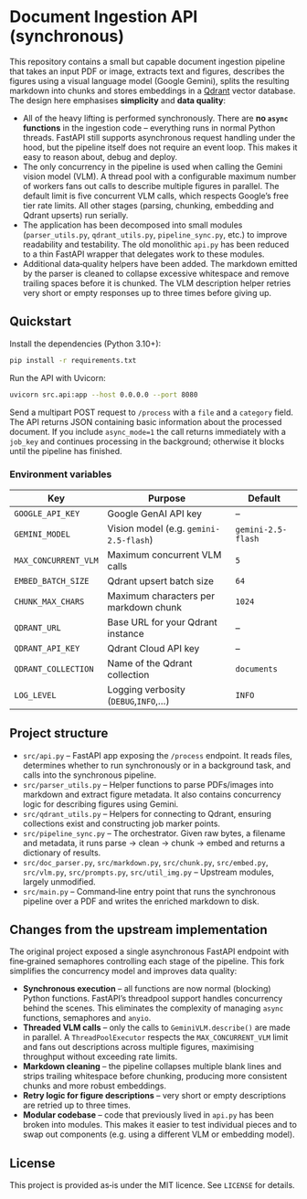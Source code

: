 # Document Ingestion API (synchronous)

This repository contains a small but capable document ingestion pipeline that takes an input PDF or image, extracts text and figures, describes the figures using a visual language model (Google Gemini), splits the resulting markdown into chunks and stores embeddings in a [Qdrant](https://qdrant.tech/) vector database.  The design here emphasises **simplicity** and **data quality**:

- All of the heavy lifting is performed synchronously.  There are **no `async` functions** in the ingestion code – everything runs in normal Python threads.  FastAPI still supports asynchronous request handling under the hood, but the pipeline itself does not require an event loop.  This makes it easy to reason about, debug and deploy.
- The only concurrency in the pipeline is used when calling the Gemini vision model (VLM).  A thread pool with a configurable maximum number of workers fans out calls to describe multiple figures in parallel.  The default limit is five concurrent VLM calls, which respects Google’s free tier rate limits.  All other stages (parsing, chunking, embedding and Qdrant upserts) run serially.
- The application has been decomposed into small modules (`parser_utils.py`, `qdrant_utils.py`, `pipeline_sync.py`, etc.) to improve readability and testability.  The old monolithic `api.py` has been reduced to a thin FastAPI wrapper that delegates work to these modules.
- Additional data‑quality helpers have been added.  The markdown emitted by the parser is cleaned to collapse excessive whitespace and remove trailing spaces before it is chunked.  The VLM description helper retries very short or empty responses up to three times before giving up.

## Quickstart

Install the dependencies (Python 3.10+):

```bash
pip install -r requirements.txt
```

Run the API with Uvicorn:

```bash
uvicorn src.api:app --host 0.0.0.0 --port 8080
```

Send a multipart POST request to `/process` with a `file` and a `category` field.  The API returns JSON containing basic information about the processed document.  If you include `async_mode=1` the call returns immediately with a `job_key` and continues processing in the background; otherwise it blocks until the pipeline has finished.

### Environment variables

| Key | Purpose | Default |
|---|---|---|
| `GOOGLE_API_KEY` | Google GenAI API key | – |
| `GEMINI_MODEL` | Vision model (e.g. `gemini-2.5-flash`) | `gemini-2.5-flash` |
| `MAX_CONCURRENT_VLM` | Maximum concurrent VLM calls | `5` |
| `EMBED_BATCH_SIZE` | Qdrant upsert batch size | `64` |
| `CHUNK_MAX_CHARS` | Maximum characters per markdown chunk | `1024` |
| `QDRANT_URL` | Base URL for your Qdrant instance | – |
| `QDRANT_API_KEY` | Qdrant Cloud API key | – |
| `QDRANT_COLLECTION` | Name of the Qdrant collection | `documents` |
| `LOG_LEVEL` | Logging verbosity (`DEBUG`,`INFO`,…) | `INFO` |

## Project structure

- `src/api.py` – FastAPI app exposing the `/process` endpoint.  It reads files, determines whether to run synchronously or in a background task, and calls into the synchronous pipeline.
- `src/parser_utils.py` – Helper functions to parse PDFs/images into markdown and extract figure metadata.  It also contains concurrency logic for describing figures using Gemini.
- `src/qdrant_utils.py` – Helpers for connecting to Qdrant, ensuring collections exist and constructing job marker points.
- `src/pipeline_sync.py` – The orchestrator.  Given raw bytes, a filename and metadata, it runs parse → clean → chunk → embed and returns a dictionary of results.
- `src/doc_parser.py`, `src/markdown.py`, `src/chunk.py`, `src/embed.py`, `src/vlm.py`, `src/prompts.py`, `src/util_img.py` – Upstream modules, largely unmodified.
- `src/main.py` – Command‑line entry point that runs the synchronous pipeline over a PDF and writes the enriched markdown to disk.

## Changes from the upstream implementation

The original project exposed a single asynchronous FastAPI endpoint with fine‑grained semaphores controlling each stage of the pipeline.  This fork simplifies the concurrency model and improves data quality:

- **Synchronous execution** – all functions are now normal (blocking) Python functions.  FastAPI’s threadpool support handles concurrency behind the scenes.  This eliminates the complexity of managing `async` functions, semaphores and `anyio`.
- **Threaded VLM calls** – only the calls to `GeminiVLM.describe()` are made in parallel.  A `ThreadPoolExecutor` respects the `MAX_CONCURRENT_VLM` limit and fans out descriptions across multiple figures, maximising throughput without exceeding rate limits.
- **Markdown cleaning** – the pipeline collapses multiple blank lines and strips trailing whitespace before chunking, producing more consistent chunks and more robust embeddings.
- **Retry logic for figure descriptions** – very short or empty descriptions are retried up to three times.
- **Modular codebase** – code that previously lived in `api.py` has been broken into modules.  This makes it easier to test individual pieces and to swap out components (e.g. using a different VLM or embedding model).

## License

This project is provided as‑is under the MIT licence.  See `LICENSE` for details.
